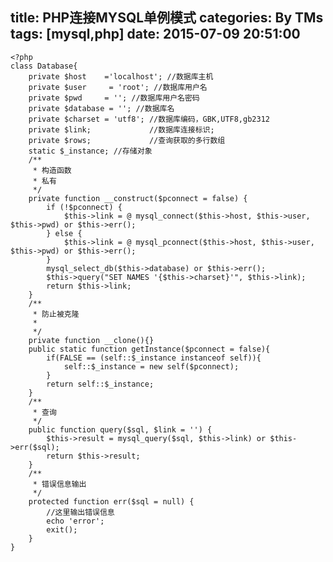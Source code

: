 title: PHP连接MYSQL单例模式
categories: By TMs
tags: [mysql,php]
date: 2015-07-09 20:51:00
---

    <?php
    class Database{
        private $host    ='localhost'; //数据库主机
        private $user     = 'root'; //数据库用户名
        private $pwd     = ''; //数据库用户名密码
        private $database = ''; //数据库名
        private $charset = 'utf8'; //数据库编码，GBK,UTF8,gb2312
        private $link;             //数据库连接标识;
        private $rows;             //查询获取的多行数组
        static $_instance; //存储对象
        /**
         * 构造函数
         * 私有
         */
        private function __construct($pconnect = false) {
            if (!$pconnect) {
                $this->link = @ mysql_connect($this->host, $this->user, $this->pwd) or $this->err();
            } else {
                $this->link = @ mysql_pconnect($this->host, $this->user, $this->pwd) or $this->err();
            }
            mysql_select_db($this->database) or $this->err();
            $this->query("SET NAMES '{$this->charset}'", $this->link);
            return $this->link;
        }
        /**
         * 防止被克隆
         *
         */
        private function __clone(){}
        public static function getInstance($pconnect = false){
            if(FALSE == (self::$_instance instanceof self)){
                self::$_instance = new self($pconnect);
            }
            return self::$_instance;
        }
        /**
         * 查询
         */
        public function query($sql, $link = '') {
            $this->result = mysql_query($sql, $this->link) or $this->err($sql);
            return $this->result;
        }
        /**
         * 错误信息输出
         */
        protected function err($sql = null) {
            //这里输出错误信息
            echo 'error';
            exit();
        }
    }
